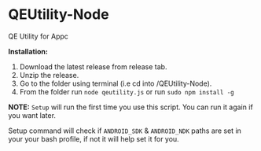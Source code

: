 # QEUtility-Node
QE Utility for Appc

**Installation:**

1. Download the latest release from release tab.
2. Unzip the release.
3. Go to the folder using terminal (i.e cd into /QEUtility-Node).
4. From the folder run `node qeutility.js` or run `sudo npm install -g` 

**NOTE:** `Setup` will run the first time you use this script. You can run it again if you want later.

Setup command will check if `ANDROID_SDK` & `ANDROID_NDK` paths are set in your your bash profile, if not it will help set it for you.

